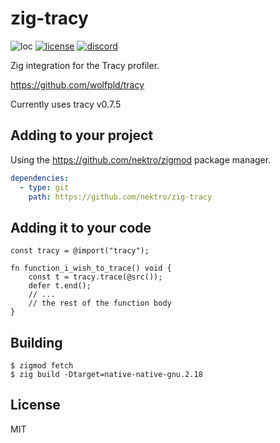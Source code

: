 # zig-tracy
![loc](https://sloc.xyz/github/nektro/zig-tracy)
[![license](https://img.shields.io/github/license/nektro/zig-tracy.svg)](https://github.com/nektro/zig-tracy/blob/master/LICENSE)
[![discord](https://img.shields.io/discord/551971034593755159.svg?logo=discord)](https://discord.gg/P6Y4zQC)

Zig integration for the Tracy profiler.

https://github.com/wolfpld/tracy

Currently uses tracy v0.7.5

## Adding to your project
Using the https://github.com/nektro/zigmod package manager.

```yml
dependencies:
  - type: git
    path: https://github.com/nektro/zig-tracy
```

## Adding it to your code
```zig
const tracy = @import("tracy");

fn function_i_wish_to_trace() void {
    const t = tracy.trace(@src());
    defer t.end();
    // ...
    // the rest of the function body
}
```

## Building
```
$ zigmod fetch
$ zig build -Dtarget=native-native-gnu.2.18
```

## License
MIT
